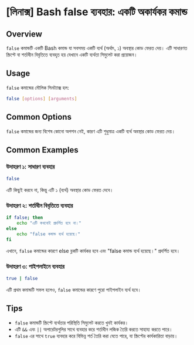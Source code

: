 # [লিনাক্স] Bash false ব্যবহার: একটি অকার্যকর কমান্ড

## Overview
`false` কমান্ডটি একটি Bash কমান্ড যা সবসময় একটি ব্যর্থ (অর্থাৎ, ১) অবস্থার কোড ফেরত দেয়। এটি সাধারণত স্ক্রিপ্টে বা শর্তাধীন বিবৃতিতে ব্যবহৃত হয় যেখানে একটি ব্যর্থতা সিমুলেট করা প্রয়োজন।

## Usage
`false` কমান্ডের মৌলিক সিনট্যাক্স হল:

```bash
false [options] [arguments]
```

## Common Options
`false` কমান্ডের জন্য বিশেষ কোনো অপশন নেই, কারণ এটি শুধুমাত্র একটি ব্যর্থ অবস্থার কোড ফেরত দেয়।

## Common Examples

### উদাহরণ ১: সাধারণ ব্যবহার
```bash
false
```
এটি কিছুই করবে না, কিন্তু এটি ১ (ব্যর্থ) অবস্থার কোড ফেরত দেবে।

### উদাহরণ ২: শর্তাধীন বিবৃতিতে ব্যবহার
```bash
if false; then
    echo "এটি কখনোই প্রদর্শিত হবে না।"
else
    echo "false কমান্ড ব্যর্থ হয়েছে।"
fi
```
এখানে, `false` কমান্ডের কারণে else ব্লকটি কার্যকর হবে এবং "false কমান্ড ব্যর্থ হয়েছে।" প্রদর্শিত হবে।

### উদাহরণ ৩: পাইপলাইনে ব্যবহার
```bash
true | false
```
এটি প্রথম কমান্ডটি সফল হলেও, `false` কমান্ডের কারণে পুরো পাইপলাইন ব্যর্থ হবে।

## Tips
- `false` কমান্ডটি স্ক্রিপ্টে ব্যর্থতার পরিস্থিতি সিমুলেট করতে খুবই কার্যকর।
- এটি `&&` এবং `||` অপারেটরগুলির সাথে ব্যবহার করে শর্তাধীন লজিক তৈরি করতে সাহায্য করতে পারে।
- `false` এর সাথে `true` ব্যবহার করে বিভিন্ন শর্ত তৈরি করা যেতে পারে, যা স্ক্রিপ্টের কার্যকারিতা বাড়ায়।